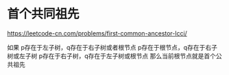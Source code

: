 # 首个共同祖先

https://leetcode-cn.com/problems/first-common-ancestor-lcci/


如果
p存在于左子树，q存在于右子树或者根节点
p存在于根节点，q存在于右子树或左子树
p存在于右子树，q存在于左子树或根节点
那么当前根节点就是首个公共祖先